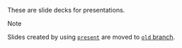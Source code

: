 These are slide decks for presentations.

> [!NOTE]
> Slides created by using [`present`](https://pkg.go.dev/golang.org/x/tools/cmd/present) are moved to [`old` branch](https://github.com/yyh-gl/slide-decks/tree/old).
